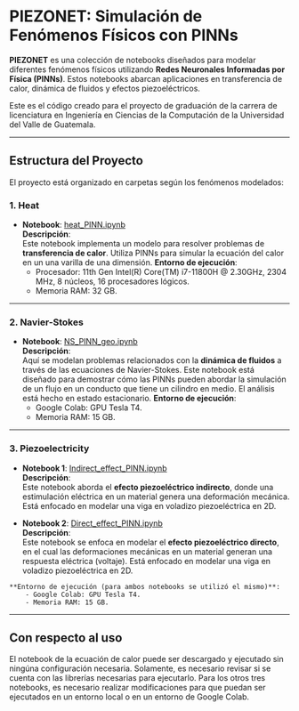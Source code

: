 # PIEZONET: Simulación de Fenómenos Físicos con PINNs

**PIEZONET** es una colección de notebooks diseñados para modelar diferentes fenómenos físicos utilizando **Redes Neuronales Informadas por Física (PINNs)**. Estos notebooks abarcan aplicaciones en transferencia de calor, dinámica de fluidos y efectos piezoeléctricos. 

Este es el código creado para el proyecto de graduación de la carrera de licenciatura en Ingeniería en Ciencias de la Computación de la Universidad del Valle de Guatemala.

---

## Estructura del Proyecto

El proyecto está organizado en carpetas según los fenómenos modelados:

### 1. **Heat**
   - **Notebook**: [heat_PINN.ipynb](./Heat/heat_PINN.ipynb)  
     **Descripción**:  
     Este notebook implementa un modelo para resolver problemas de **transferencia de calor**. Utiliza PINNs para simular la ecuación del calor en un una varilla de una dimensión.
     **Entorno de ejecución**:
        - Procesador: 11th Gen Intel(R) Core(TM) i7-11800H @ 2.30GHz, 2304 MHz, 8 núcleos, 16 procesadores lógicos.
        - Memoria RAM: 32 GB.
---

### 2. **Navier-Stokes**
   - **Notebook**: [NS_PINN_geo.ipynb](./Navier-Stokes/NS_PINN_geo.ipynb)  
     **Descripción**:  
     Aquí se modelan problemas relacionados con la **dinámica de fluidos** a través de las ecuaciones de Navier-Stokes. Este notebook está diseñado para demostrar cómo las PINNs pueden abordar la simulación de un flujo en un conducto que tiene un cilindro en medio. El análisis está hecho en estado estacionario.
    **Entorno de ejecución**:
        - Google Colab: GPU Tesla T4.
        - Memoria RAM: 15 GB.
---

### 3. **Piezoelectricity**

   - **Notebook 1**: [Indirect_effect_PINN.ipynb](./Piezoelectricity/Indirect_effect_PINN.ipynb)  
     **Descripción**:  
     Este notebook aborda el **efecto piezoeléctrico indirecto**, donde una estimulación eléctrica en un material genera una deformación mecánica. Está enfocado en modelar una viga en voladizo piezoeléctrica en 2D.

   - **Notebook 2**: [Direct_effect_PINN.ipynb](./Piezoelectricity/Direct_effect_PINN.ipynb)  
     **Descripción**:  
     Este notebook se enfoca en modelar el **efecto piezoeléctrico directo**, en el cual las deformaciones mecánicas en un material generan una respuesta eléctrica (voltaje). Está enfocado en modelar una viga en voladizo piezoeléctrica en 2D.

    **Entorno de ejecución (para ambos notebooks se utilizó el mismo)**:
        - Google Colab: GPU Tesla T4.
        - Memoria RAM: 15 GB.

---

## Con respecto al uso

El notebook de la ecuación de calor puede ser descargado y ejecutado sin ningúna configuración necesaria. Solamente, es necesario revisar si se cuenta con las librerías necesarias para ejecutarlo. Para los otros tres notebooks, es necesario realizar modificaciones para que puedan ser ejecutados en un entorno local o en un entorno de Google Colab.
